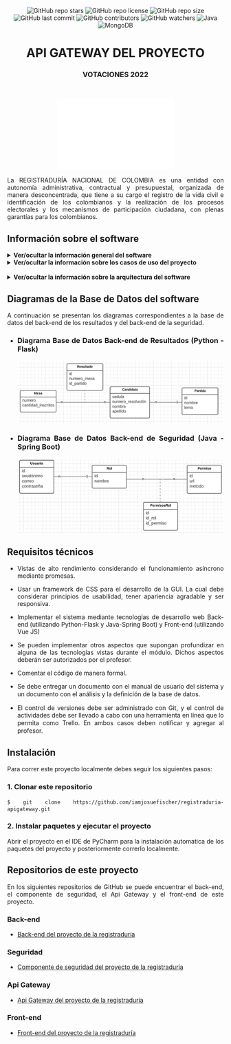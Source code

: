 <div align="center">

![GitHub repo stars](https://img.shields.io/github/stars/iamjosuefischer/registraduria-apigateway?color=00BAFF)
![GitHub repo license](https://img.shields.io/github/license/iamjosuefischer/registraduria-apigateway?color=00BAFF)
![GitHub repo size](https://img.shields.io/github/repo-size/iamjosuefischer/registraduria-apigateway?color=00BAFF)
![GitHub last commit](https://img.shields.io/github/last-commit/iamjosuefischer/registraduria-apigateway?)
![GitHub contributors](https://img.shields.io/github/contributors/iamjosuefischer/registraduria-apigateway?color=00BAFF)
![GitHub watchers](https://img.shields.io/github/watchers/iamjosuefischer/registraduria-apigateway?color=00BAFF)
![Java](https://img.shields.io/badge/Python-Language-yellow?logo=python)
![MongoDB](https://img.shields.io/badge/MongoDB-Database-green?logo=mongodb)

# API GATEWAY DEL PROYECTO
### VOTACIONES 2022

<br>

![Registraduria Logo](./assets/RegistraduriaLogo.png)

</div>

<div align="justify">

La REGISTRADURÍA NACIONAL DE COLOMBIA es una entidad con autonomía administrativa, contractual y presupuestal, organizada de manera desconcentrada, que tiene a su cargo el registro de la vida civil e identificación de los colombianos y la realización de los procesos electorales y los mecanismos de participación ciudadana, con plenas garantías para los colombianos.

## Información sobre el software

<details>
<summary><b>Ver/ocultar la información general del software</b></summary>

<br>

Se ha encomendado a los beneﬁciarios del módulo de Programación Web de Misión TIC 2022 de la Universidad Nacional de Colombia, que lleven a cabo el proceso de implementación del módulo de registro de resultados de las elecciones al senado bajo la modalidad de voto preferente. Es de aclarar que el voto preferente se da cuando el partido deja que los ciudadanos voten no solo por el partido, sino también por cada uno de sus candidatos individualmente.
Para este caso, lograrán una curul o puesto quienes obtengan mayores votaciones sin importar el orden que ocupaban dentro de la lista.
Para ello, se han realizado reuniones para formalizar los requisitos, obteniendo la siguiente información:

- **1.**	La plataforma por seguridad debe de poseer un módulo de gestión de usuarios, de los cuales es necesario conocer su nombre de usuario (seudónimo), correo y contraseña.

- **2.**	Cada uno de los usuarios posee un rol dentro de la plataforma, de cada rol se debe conocer el nombre. Los roles deﬁnidos en inicio son: Administrador, Jurado de votación y ciudadano. Más adelante se describe las funcionalidades a las cuales tiene acceso.

- **3.**	Con el ﬁn de controlar el acceso a cada una de las funcionalidades de la plataforma, se ha visto la necesidad de implementar un módulo de administración de permisos, para determinar que roles tienen acceso a cada una de las funcionalidades de sistema (micro servicios). De los permisos se debe almacenar el identiﬁcador, la url y el método (GET, POST, PATCH, DELETE).

- **4.**	La administración de las mesas de votación, son de vital importancia ya que son la unidad básica en el proceso electoral, de estas se debe almacenar el número de mesa (que corresponde al identiﬁcador único) y número de cédulas inscritas.

- **5.**	En la plataforma se debe permitir la creación de los partidos políticos de los cuales se debe de almacenar, el nombre y el lema bajo el cual se fundamenta.

- **6.**	Cada uno de los partidos políticos, se compone de candidatos de los cuales se debe almacenar su número de resolución que lo acredita como candidato, cédula, nombre y apellido.

- **7.**	La razón de ser de la plataforma es la administración de los resultados, los cuales son emitidos por cada una de las mesas, es de aclarar que en cada mesa se registran los votos a los diferentes candidatos y que cada candidato puede ser votado en diferentes mesas.

- **8.**	Por último, es muy importante la visualización de reportes de las elecciones, tales como:

    **A.**	Listado de los votos obtenidos por todos los candidatos con el nombre del partido político al que pertenecen ordenados de mayor a menor de forma general por todas más mesas y también por una mesa en especíﬁca.

    **B.**	Listado de mesas con mayor participación ciudadana (suma de todos los votos de la mesa) ordenados de menor a mayor.

    **C.**	Listado de partidos políticos con cantidad de votos sufragados a su favor ordenados de mayor a menor de forma general y con opción de ﬁltrar por mesa.
    
    **D.**	Distribución porcentual por partido político del nuevo congreso de la república. Tenga en cuenta que el congreso para esta edición será compuesto por los primeros 15 senadores más votados en todas las mesas.

</details>

<details>
<summary><b>Ver/ocultar la información sobre los casos de uso del proyecto</b></summary>

<br>

Teniendo en cuenta lo anterior se ha planteado el siguiente diagrama de casos de uso.

<br>

![Diagrama Casos De uso](./assets/DiagramaCasosDeUso.png)


**NOTA:** Todos los casos de uso que se reﬁeren a tareas relacionadas con “Administración” implica llevar a cabo procesos de Creación, Listado, Visualización, Actualización y Eliminación (CRUD). Por ejemplo, el caso de uso “Administración de candidatos” en la implementación de código debe, permitir crear un candidato, visualizarlo, modiﬁcar y eliminarlo teniendo en cuenta un atributo como por ejemplo su cédula y por último la funcionalidad de listar todos los candidatos existentes en la plataforma.

Por recomendaciones generales de expertos en plataformas de gestión de votaciones a nivel mundial, se ha recomendado que el sistema tenga una arquitectura orientada a microservicios y se ha planteado el esquema de la siguiente imágen.

</details>

<br>

<details>
<summary><b>Ver/ocultar la información sobre la arquitectura del software</b></summary>

<br>

![Diagrama Arquitéctonico](./assets/DiagramaArquitectonico.png)


Como se puede evidenciar el sistema se divide en 2 partes inicialmente, cliente – servidor. En el cliente (front-end) se requiere llevar a cabo la implementación utilizando el framework “Vue JS” y se darán ampliarán los detalles más adelante. Por el lado del servidor (back-end), se encuentra la arquitectura distribuida en 3 partes fundamentalmente, el primer lugar se encuentra el “api gateway” el cual es el encargado de recibir todas las peticiones realizadas por el cliente, y su función principal es llevar a cabo el proceso de redirección de las peticiones ya sea al back-end de seguridad o al back-end de los resultados, a su vez actúa como interceptor “middleware” para validar si determinado usuario con su respectivo rol, tiene acceso a la petición solicitada. Por ejemplo, en caso que un ciudadano cualquiera quiera modiﬁcar un resultado de alguna mesa, el middleware debería denegarle la transacción ya que este no posee el permiso suﬁciente para llevar a cabo esta tarea.

En segundo lugar se encuentra el back-end de seguridad, el cual por recomendaciones de seguridad se de implementar utilizando Java Spring Boot, en este se llevará a cabo toda la gestión de usuarios, roles y permisos. Esto quiere decir que los casos de uso 1, 2 y 3 descritos anteriormente (los que aparecen en color verde en la imagen 1 “Diagrama de casos de uso de la plataforma”) se deben de implementar allí.

En tercer lugar se encuentra el back-end de resultados, el cual se debe implementar Python Flask, allí se encontrará el desarrollo de los casos de uso 4, 5, 6, 7 y 8, descritos anteriormente y que están en color amarillo en la imagen 1.

Es de aclarar que tanto el back-end de seguridad como el de resultados tendrán acceso a la capa de persistencia. En esta parte se utilizará una base de datos no relacional usando Mongo DB. Se utilizará el formato JSON para las comunicaciones entre los diferentes módulos del sistema.

Para la implementación del sitio web (Cliente o Front-end) se deben de tener en cuenta las siguientes consideraciones:

**A.**	Se debe diseñar un portal web, una página inicial, la cual describe la información general de la registraduría, con secciones tales como “quienes somos”, “misión”, “visión”.

**B.**	Por seguridad, en el sistema de información se debe realizar un formulario de identiﬁcación de usuarios, donde a través de las credenciales de acceso “login” (usuario y contraseña, el usuario será el email de la persona) tendrán acceso al sistema. La contraseña deberá ser almacenada de forma cifrada. Solo los usuarios identiﬁcados podrán acceder a las funcionalidades del sistema.

**C.**	Roles: Debido a que existen diferentes grupos de personas que interactúan con el sistema, es necesario realizar la administración usuarios, roles y permisos. Los roles que se han planteado inicialmente en la plataforma son:

**1.**	Administrador de la plataforma: Tiene acceso a todos los módulos.
**2.**	Jurado: Tiene acceso a módulo de gestión de resultados y reportes.
**3.**	Ciudadano: Solo tiene acceso al módulo de reportes de los resultados.

**D.**	Según se el rol correspondiente, se debe poder visualizar cada uno de las vistas para la manipulación de todos los casos de uso descritos anteriormente.

</details>

## Diagramas de la Base de Datos del software

A continuación se presentan los diagramas correspondientes a la base de datos del back-end de los resultados y del back-end de la seguridad.

- ### Diagrama Base de Datos Back-end de Resultados (Python - Flask)

    ![Diagrama Arquitéctonico](./assets/DiagramaResultados.png)

- ### Diagrama Base de Datos Back-end de Seguridad (Java - Spring Boot)

    ![Diagrama Arquitéctonico](./assets/DiagramaSeguridad.png)

## Requisitos técnicos

- Vistas de alto rendimiento considerando el funcionamiento asíncrono mediante promesas.

- Usar un framework de CSS para el desarrollo de la GUI. La cual debe considerar principios de usabilidad, tener apariencia agradable y ser responsiva.

- Implementar el sistema mediante tecnologías de desarrollo web Back-end (utilizando Python-Flask y Java-Spring Boot) y Front-end (utilizando Vue JS)

- Se pueden implementar otros aspectos que supongan profundizar en alguna de las tecnologías vistas durante el módulo. Dichos aspectos deberán ser autorizados por el profesor.

- Comentar el código de manera formal.

- Se debe entregar un documento con el manual de usuario del sistema y un documento con el análisis y la deﬁnición de la base de datos.

- El control de versiones debe ser administrado con Git, y el control de actividades debe ser llevado a cabo con una herramienta en línea que lo permita como Trello. En ambos casos deben notiﬁcar y agregar al profesor.

## Instalación

Para correr este proyecto localmente debes seguir los siguientes pasos:

### 1. Clonar este repositorio
    $ git clone https://github.com/iamjosuefischer/registraduria-apigateway.git

### 2. Instalar paquetes y ejecutar el proyecto
Abrir el proyecto en el IDE de PyCharm para la instalación automatica de los paquetes del proyecto y posteriormente correrlo localmente.

## Repositorios de este proyecto

En los siguientes repositorios de GitHub se puede encuentrar el back-end, el componente de seguridad, el Api Gateway y el front-end de este proyecto.

### Back-end

 - <a href="https://github.com/iamjosuefischer/registraduria-backend">Back-end del proyecto de la registraduría</a>

### Seguridad

 - <a href="https://github.com/iamjosuefischer/registraduria-seguridad">Componente de seguridad del proyecto de la registraduría</a>

### Api Gateway

 - <a href="https://github.com/iamjosuefischer/registraduria-apigateway">Api Gateway del proyecto de la registraduría</a>

### Front-end

 - <a href="https://github.com/iamjosuefischer/registraduria-frontend">Front-end del proyecto de la registraduría</a>

</div>